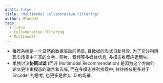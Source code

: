 ```yaml
---
draft: false
title: "Multimodal Collaborative Filtering"
author: MTandHJ
tags:
  - Trend
  - Collaborative Filtering
  - Multimodal
---
```


- 推荐系统是一个显然的数据驱动的场景, 且数据的形式日新月异. 为了充分利用现实场景中丰富的文字、图片、音频等多媒体信息, 多模态推荐应运而生.
- 单独讨论**协同过滤** (而非 Multimodal Recommendation) 是因为这个方向的论文更注重模态的融合和去噪, 而在多模态序列推荐中, 往往掺杂更多对于 Encoder 的思考, 也更多是舍弃 ID 的场景.


<!-- 使用更高效的CSS加载方式 -->
<link rel="stylesheet" href="/css/timeline.css">

<div id="timeline">
  <!-- 时间线将由 JavaScript 自动生成 -->
</div>

<script>
// 时间线数据
window.timelineData = [

  {
    "date": "2025-08-08",
    "title": "MMR",
    "description": "Enhanced I-I Semantic Graph",
    "paperUrl": "http://arxiv.org/abs/2508.06154",
    "imageUrl": "https://raw.githubusercontent.com/MTandHJ/blog_source/master/images/20250812113828.png",
    "importance": "emmm"
  },

  {
    "date": "2025-08-07",
    "title": "Does Multimodality Improve Recommender Systems as Expected? A Critical  Analysis and Future Directions",
    "description": "系统比较了多模态在不同场景不同阶段的效用, 以及最佳的利用结构",
    "paperUrl": "http://arxiv.org/abs/2508.05377",
    "imageUrl": "https://raw.githubusercontent.com/MTandHJ/blog_source/master/images/20250809134808.png",
    "importance": "emmm"
  },

  {
    "date": "2025-04-22",
    "title": "LVLM Benchmark",
    "description": "多模态大模型通过 5 种策略增强多模态序列推荐的评测",
    "paperUrl": "https://dl.acm.org/doi/10.1145/3696410.3714764",
    "imageUrl": "https://raw.githubusercontent.com/MTandHJ/blog_source/master/images/20250703173900.png",
    "importance": "emmm"
  },

  {
    "date": "2025-02-13",
    "title": "R<sup>2</sup>MR",
    "description": "由高质量模态修正另一高质量模态特征以改善多模态协同过滤",
    "paperUrl": "/posts/r2mr/",
    "imageUrl": "https://raw.githubusercontent.com/MTandHJ/blog_source/master/images/20250820114642.png",
    "importance": "novel"
  },

  {
    "date": "2025-02-12",
    "title": "Spectrum Shift Correction",
    "description": "指出了交互图掺杂多模态信息后频谱偏移现象并提出解决方法",
    "paperUrl": "https://arxiv.org/pdf/2502.08071",
    "imageUrl": "https://raw.githubusercontent.com/MTandHJ/blog_source/master/images/20250703173949.png",
    "importance": "novel"
  },

  {
    "date": "2024-12-16",
    "title": "STAIR",
    "description": "指出电商场景下交互行为的非模态驱动性, 以及交互图卷积的模态擦除问题",
    "paperUrl": "https://arxiv.org/abs/2412.11729",
    "imageUrl": "https://raw.githubusercontent.com/MTandHJ/blog_source/master/images/20250703174117.png",
    "importance": "novel"
  },

  {
    "date": "2023-08-07",
    "title": "MGCN",
    "description": "提出后续常用的门控机制用以模态去噪",
    "paperUrl": "https://arxiv.org/abs/2308.03588",
    "imageUrl": "https://raw.githubusercontent.com/MTandHJ/blog_source/master/images/20250703174209.png",
    "importance": "novel"
  },

  {
    "date": "2023-07-18",
    "title": "LightGT",
    "description": "Layer-wise (graph) position encoder + Attention",
    "paperUrl": "https://dl.acm.org/doi/pdf/10.1145/3539618.3591716",
    "imageUrl": "https://raw.githubusercontent.com/MTandHJ/blog_source/master/images/20250703174308.png",
    "importance": "emmm"
  },

  {
    "date": "2023-02-21",
    "title": "MMSSL",
    "description": "相当复杂的对比学习",
    "paperUrl": "https://arxiv.org/abs/2302.10632",
    "imageUrl": "https://raw.githubusercontent.com/MTandHJ/blog_source/master/images/20250703174402.png",
    "importance": "emmm"
  },

  {
    "date": "2022-11-13",
    "title": "FREEDOM",
    "description": "进一步简化 LATTICE + 动态图采样",
    "paperUrl": "https://arxiv.org/abs/2211.06924",
    "imageUrl": "https://raw.githubusercontent.com/MTandHJ/blog_source/master/images/20250703174439.png",
    "importance": "novel"
  },

  {
    "date": "2022-07-13",
    "title": "BM3",
    "description": "'高效'的对比学习",
    "paperUrl": "https://arxiv.org/abs/2207.05969",
    "imageUrl": "https://raw.githubusercontent.com/MTandHJ/blog_source/master/images/20250703174519.png",
    "importance": "emmm"
  },

  {
    "date": "2021-08-17",
    "title": "DualGNN",
    "description": "应用 User 共现图",
    "paperUrl": "https://jhyin12.github.io/Papers/TMM21%20DualGNN%20Dual%20Graph%20Neural%20Network%20for%20Multimedia%20Recommendation.pdf",
    "imageUrl": "https://raw.githubusercontent.com/MTandHJ/blog_source/master/images/20250703174600.png",
    "importance": "emmm"
  },

  {
    "date": "2021-04-19",
    "title": "LATTICE",
    "description": "首次尝试使用多模 kNN 图",
    "paperUrl": "https://arxiv.org/abs/2104.09036",
    "imageUrl": "https://raw.githubusercontent.com/MTandHJ/blog_source/master/images/20250703174720.png",
    "importance": "seminal"
  },

  {
    "date": "2019-01-01",
    "title": "MMGCN",
    "description": "图、文、音三路卷积然后合并",
    "paperUrl": "http://staff.ustc.edu.cn/~hexn/papers/mm19-MMGCN.pdf",
    "imageUrl": "https://raw.githubusercontent.com/MTandHJ/blog_source/master/images/20250703174815.png",
    "importance": "emmm"
  },

  {
    "date": "2015-10-06",
    "title": "VBPR",
    "description": "多模态首次用在协同过滤上, 图像特征拼接ID embedding",
    "paperUrl": "https://arxiv.org/abs/1510.01784",
    "imageUrl": "https://raw.githubusercontent.com/MTandHJ/blog_source/master/images/20250703174854.png",
    "importance": "seminal"
  },

];
</script>

<!-- 使用defer属性延迟执行脚本，不阻塞页面渲染 -->
<script src="/js/timeline.js" defer></script>